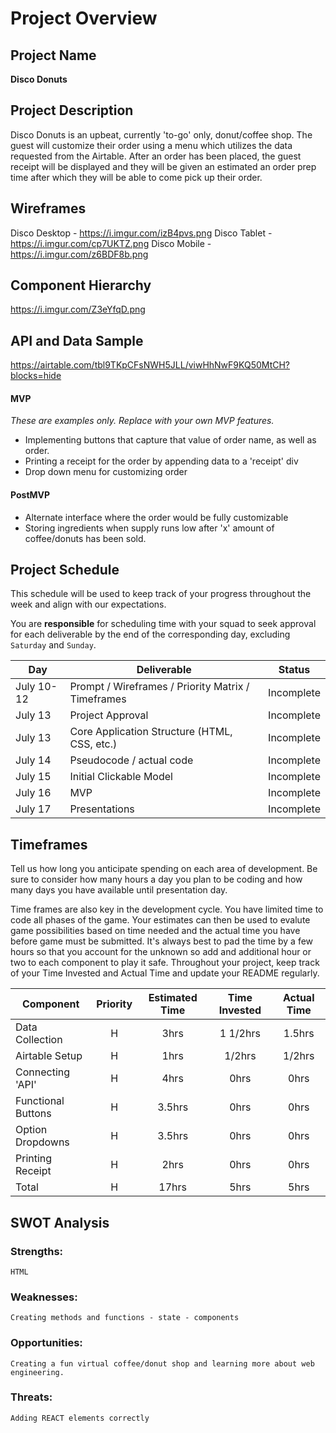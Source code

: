 # Project Overview

## Project Name

**Disco Donuts**

## Project Description

Disco Donuts is an upbeat, currently 'to-go' only, donut/coffee shop. The guest will customize their order using a menu which utilizes the data requested from the Airtable. After an order has been placed, the guest receipt will be displayed and they will be given an estimated an order prep time after which they will be able to come pick up their order.

## Wireframes

Disco Desktop - https://i.imgur.com/izB4pvs.png
Disco Tablet - https://i.imgur.com/cp7UKTZ.png
Disco Mobile - https://i.imgur.com/z6BDF8b.png

## Component Hierarchy

https://i.imgur.com/Z3eYfqD.png

## API and Data Sample

https://airtable.com/tbl9TKpCFsNWH5JLL/viwHhNwF9KQ50MtCH?blocks=hide

#### MVP

_These are examples only. Replace with your own MVP features._

- Implementing buttons that capture that value of order name, as well as order.
- Printing a receipt for the order by appending data to a 'receipt' div
- Drop down menu for customizing order

#### PostMVP

- Alternate interface where the order would be fully customizable
- Storing ingredients when supply runs low after 'x' amount of coffee/donuts has been sold.

## Project Schedule

This schedule will be used to keep track of your progress throughout the week and align with our expectations.

You are **responsible** for scheduling time with your squad to seek approval for each deliverable by the end of the corresponding day, excluding `Saturday` and `Sunday`.

| Day        | Deliverable                                        | Status     |
| ---------- | -------------------------------------------------- | ---------- |
| July 10-12 | Prompt / Wireframes / Priority Matrix / Timeframes | Incomplete |
| July 13    | Project Approval                                   | Incomplete |
| July 13    | Core Application Structure (HTML, CSS, etc.)       | Incomplete |
| July 14    | Pseudocode / actual code                           | Incomplete |
| July 15    | Initial Clickable Model                            | Incomplete |
| July 16    | MVP                                                | Incomplete |
| July 17    | Presentations                                      | Incomplete |

## Timeframes

Tell us how long you anticipate spending on each area of development. Be sure to consider how many hours a day you plan to be coding and how many days you have available until presentation day.

Time frames are also key in the development cycle. You have limited time to code all phases of the game. Your estimates can then be used to evalute game possibilities based on time needed and the actual time you have before game must be submitted. It's always best to pad the time by a few hours so that you account for the unknown so add and additional hour or two to each component to play it safe. Throughout your project, keep track of your Time Invested and Actual Time and update your README regularly.

| Component          | Priority | Estimated Time | Time Invested | Actual Time |
| ------------------ | :------: | :------------: | :-----------: | :---------: |
| Data Collection    |    H     |      3hrs      |   1 1/2hrs    |   1.5hrs    |
| Airtable Setup     |    H     |      1hrs      |    1/2hrs     |   1/2hrs    |
| Connecting 'API'   |    H     |      4hrs      |     0hrs      |    0hrs     |
| Functional Buttons |    H     |     3.5hrs     |     0hrs      |    0hrs     |
| Option Dropdowns   |    H     |     3.5hrs     |     0hrs      |    0hrs     |
| Printing Receipt   |    H     |      2hrs      |     0hrs      |    0hrs     |
| Total              |    H     |     17hrs      |     5hrs      |    5hrs     |

## SWOT Analysis

### Strengths:

    HTML

### Weaknesses:

    Creating methods and functions - state - components

### Opportunities:

    Creating a fun virtual coffee/donut shop and learning more about web engineering.

### Threats:

    Adding REACT elements correctly
